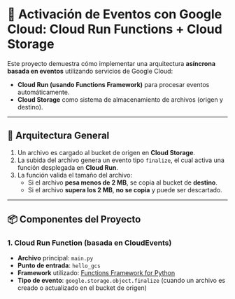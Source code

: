 # 📡 Activación de Eventos con Google Cloud: Cloud Run Functions + Cloud Storage

Este proyecto demuestra cómo implementar una arquitectura **asíncrona basada en eventos** utilizando servicios de Google Cloud:

- **Cloud Run (usando Functions Framework)** para procesar eventos automáticamente.
- **Cloud Storage** como sistema de almacenamiento de archivos (origen y destino).

---

## 🚀 Arquitectura General

1. Un archivo es cargado al bucket de origen en **Cloud Storage**.
2. La subida del archivo genera un evento tipo `finalize`, el cual activa una función desplegada en **Cloud Run**.
3. La función valida el tamaño del archivo:
   - Si el archivo **pesa menos de 2 MB**, se copia al bucket de **destino**.
   - Si el archivo **supera los 2 MB**, **no se copia** y puede ser descartado.

---

## 📦 Componentes del Proyecto

### 1. Cloud Run Function (basada en CloudEvents)

- **Archivo** principal: `main.py`
- **Punto de entrada**: `hello_gcs`
- **Framework** utilizado: [Functions Framework for Python](https://cloud.google.com/functions/docs/functions-framework)
- **Tipo de evento**: `google.storage.object.finalize` (cuando un archivo es creado o actualizado en el bucket de origen)








